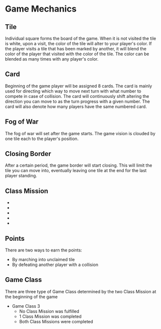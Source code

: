 Game Mechanics
============

## Tile
Individual square forms the board of the game. When it is not visited the tile is white, upon a visit, the color of the tile will alter to your player's color. If the player visits a tile that has been marked by another, it will blend the color of the player that visited with the color of the tile. The color can be blended as many times with any player's color.

## Card
Beginning of the game player will be assigned 8 cards. The card is mainly used for directing which way to move next turn with what number to compete in case of collision. The card will continuously shift altering the direction you can move to as the turn progress with a given number. The card will also denote how many players have the same numbered card.

## Fog of War
The fog of war will set after the game starts. The game vision is clouded by one tile each to the player's position.

## Closing Border
After a certain period, the game border will start closing. This will limit the tile you can move into, eventually leaving one tile at the end for the last player standing.

## Class Mission
-
-
-
-
-

## Points
There are two ways to earn the points:
- By marching into unclaimed tile
- By defeating another player with a collision
## Game Class
There are three type of Game Class determined by the two Class Mission at the beginning of the game
- Game Class 3
  - No Class Mission was fulfilled
  - 1 Class Mission was completed
  - Both Class Missions were completed